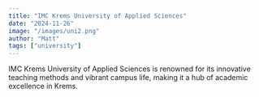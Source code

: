 ```yaml
---
title: "IMC Krems University of Applied Sciences"
date: "2024-11-26"
image: "/images/uni2.png"
author: "Matt"
tags: ["university"]
---
```

IMC Krems University of Applied Sciences is renowned for its innovative teaching methods and vibrant campus life, making it a hub of academic excellence in Krems.
